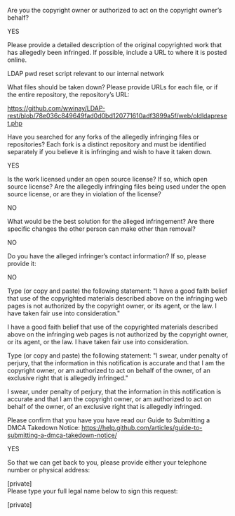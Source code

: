Are you the copyright owner or authorized to act on the copyright owner’s behalf?

YES

Please provide a detailed description of the original copyrighted work that has allegedly been infringed. If possible, include a URL to where it is posted online.

LDAP pwd reset script relevant to our internal network

What files should be taken down? Please provide URLs for each file, or if the entire repository, the repository’s URL:

https://github.com/wwinay/LDAP-rest/blob/78e036c849649fad0d0bd120771610adf3899a5f/web/oldldapreset.php

Have you searched for any forks of the allegedly infringing files or repositories? Each fork is a distinct repository and must be identified separately if you believe it is infringing and wish to have it taken down.

YES

Is the work licensed under an open source license? If so, which open source license? Are the allegedly infringing files being used under the open source license, or are they in violation of the license?

NO

What would be the best solution for the alleged infringement? Are there specific changes the other person can make other than removal?

NO

Do you have the alleged infringer’s contact information? If so, please provide it:

NO

Type (or copy and paste) the following statement: "I have a good faith belief that use of the copyrighted materials described above on the infringing web pages is not authorized by the copyright owner, or its agent, or the law. I have taken fair use into consideration."

I have a good faith belief that use of the copyrighted materials described above on the infringing web pages is not authorized by the copyright owner, or its agent, or the law. I have taken fair use into consideration.

Type (or copy and paste) the following statement: "I swear, under penalty of perjury, that the information in this notification is accurate and that I am the copyright owner, or am authorized to act on behalf of the owner, of an exclusive right that is allegedly infringed."

I swear, under penalty of perjury, that the information in this notification is accurate and that I am the copyright owner, or am authorized to act on behalf of the owner, of an exclusive right that is allegedly infringed.

Please confirm that you have you have read our Guide to Submitting a DMCA Takedown Notice: https://help.github.com/articles/guide-to-submitting-a-dmca-takedown-notice/

YES

So that we can get back to you, please provide either your telephone number or physical address:

[private]  
Please type your full legal name below to sign this request:

[private]  
